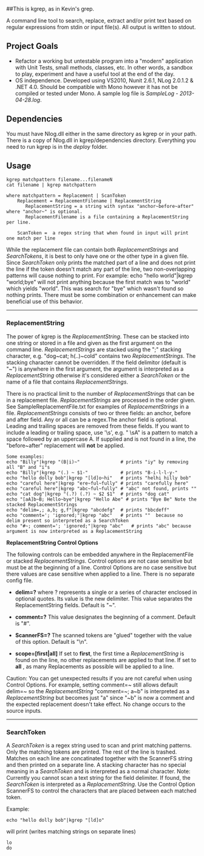 ##This is kgrep, as in Kevin's grep.

A command line tool to search, replace, extract and/or print text based on regular expressions from stdin or input file(s). All output is written to stdout.


Project Goals
-------------

* Refactor a working but untestable program into a "modern" application with Unit Tests, small methods, classes, etc. In other words, a sandbox to play, experiment and have a useful tool at the end of the day.
* OS independence. Developed using VS2010, Nunit 2.6.1, NLog 2.0.1.2 & .NET 4.0. Should be compatible with Mono however it has not be compiled or tested under Mono. A sample log file is *SampleLog - 2013-04-28.log*.

Dependencies
-----
You must have Nlog.dll either in the same directory as kgrep or in your path. There is a copy of Nlog.dll in kgrep/dependencies directory. Everything you need to run kgrep is in the *deploy* folder.


Usage
-----

    kgrep matchpattern filename...filenameN
    cat filename | kgrep matchpattern
    
    where matchpattern = Replacement | ScanToken
        Replacement = ReplacementFilename | ReplacementString
           ReplacementString = a string with syntax "anchor~before~after" where "anchor~" is optional. 
           ReplacementFilename is a file containing a ReplacementString per line.

        ScanToken =  a regex string that when found in input will print one match per line
While the replacement file can contain both *ReplacementStrings* and *SearchTokens*, it is best to only have one or the other type in a given file. Since *SearchToken* only prints the matched part of a line and does not print the line if the token doesn't match any part of the line, two non-overlapping patterns will cause nothing to print. For example: echo "hello world"|kgrep "world;bye" will not print anything because the first match was to "world" which yields "world". This was search for "bye" which wasn't found so nothing prints. There must be some combination or enhancement can make beneficial use of this behavior.
 
- - -

### ReplacementString
The power of kgrep is the *ReplacementString*. These can be stacked into one string or stored in a file and given as the first argument on the command line. *ReplacementStrings* are stacked using the ";" stacking character, e.g. "dog~cat; h(..)~cold" contains two *ReplacementStrings*. The stacking character cannot be overridden. If the field delimitor (default is "~") is anywhere in the first argument, the argument is interpreted as a *ReplacementString* otherwise it's considered either a *SearchToken* or the name of a file that contains *ReplacementStrings*.

There is no practical limit to the number of *ReplacementStrings* that can be in a replacement file. *ReplacementStrings* are processed in the order given. See SampleReplacementFile.txt for examples of *ReplacementStrings* in a file.  *ReplacementStrings* consists of two or three fields: an anchor, before and after field. Any or all can be a regex.The anchor field is optional. Leading and trailing spaces are removed from these fields. If you want to include a leading or trailing space, use '\s', e.g. " \sA" is a pattern to match a space followed by an uppercase A. 
If supplied and is not found in a line, the "before~after" replacement will **not** be applied.

    Some examples:    
    echo "Billy"|kgrep "(B|i)~"               # prints "iy" by removing all "B" and "i"s
    echo "Billy"|kgrep "(.) ~ $1-"            # prints "B-i-l-l-y-" 
    echo "hello dolly bob"|kgrep "[ld]o~hi"   # prints "helhi hilly bob"
    echo "careful here"|kgrep "ere~ful~fully" # prints "carefully here"
    echo "careful here"|kgrep "abc~ful~fully" # "abc" not found, prints ""
    echo "cat dog"|kgrep "(.?) (.?) ~ $2 $1"  # prints "dog cat"
    echo "[aA]b~B; Hello~bye"|kgrep "Hello Abe" # prints "Bye Be" Note the stacked ReplacementStrings
    echo "delim=,; a,b; g,f"|kgrep "abcdefg"  # prints "bbcdeff"
    echo "comment='; 'ignored;"|kgrep "abc"   # prints ""  because no delim present so interpreted as a SearchToken
    echo "#~; comment='; 'ignored;"|kgrep "abc"   # prints "abc" because argument is now interpreted as a ReplacementString

**ReplacementString Control Options**

The following controls can be embedded anywhere in the ReplacementFile or stacked *ReplacementStrings*. Control options are not case sensitive but must be at the beginning of a line. Control Options are no case sensitive but there values are case sensitive when applied to a line. There is no separate config file.

- **delim=?** where ? represents a single or a series of character enclosed in optional quotes. Its value is the new delimiter. This value separates the ReplacementString fields. Default is "~".

- **comment=?** This value designates the beginning of a comment. Default is "#".

- **ScannerFS=?** The scanned tokens are "glued" together with the value of this option. Default is "\n".

- **scope=[first|all]** If set to **first**, the first time a *ReplacementString* is found on the line, no other replacements are applied to that line. If set to **all** , as many Replacements as possible will be applied to a line.

Caution: You can get unexpected results if you are not careful when using Control Options. For example, setting comment=~ still allows default delim=~ so the *ReplacementString* "comment=~; a~b" is interpreted as a *ReplacementString* but becomes just "a" since "~b" is now a comment and the expected replacement doesn't take effect. No change occurs to the source inputs.

---

### SearchToken
A *SearchToken* is a regex string used to scan and print matching patterns. Only the matching tokens are printed. The rest of the line is trashed. Matches on each line are concatinated together with the ScannerFS string and then printed on a separate line. A stacking character has no special meaning in a *SearchToken* and is interpreted as a normal character. Note: Currently you cannot scan a text string for the field delimiter. If found, the *SearchToken* is interpreted as a *ReplacementString*. Use the Control Option ScannerFS to control the characters that are placed between each matched token.

Example: 

    echo "hello dolly bob"|kgrep "[ld]o" 
   will print (writes matching strings on separate lines)

    lo
    do










